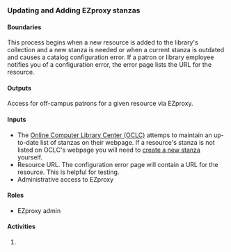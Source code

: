 ### Updating and Adding EZproxy stanzas
#### Boundaries
This process begins when a new resource is added to the library's collection and a new stanza is needed or when a current stanza is outdated and causes a catalog configuration error. If a patron or library employee notifies you of a configuration error, the error page lists the URL for the resource.

#### Outputs
Access for off-campus patrons for a given resource via EZproxy.

#### Inputs
- The [Online Computer Library Center (OCLC)](https://help.oclc.org/Library_Management/EZproxy/Database_stanzas) attemps to maintain an up-to-date list of stanzas on their webpage. If a resource's stanza is not listed on OCLC's webpage you will need to [create a new stanza]() yourself.
- Resource URL. The configuration error page will contain a URL for the resource. This is helpful for testing.
- Administrative access to EZproxy

#### Roles
- EZproxy admin

#### Activities
1. 
